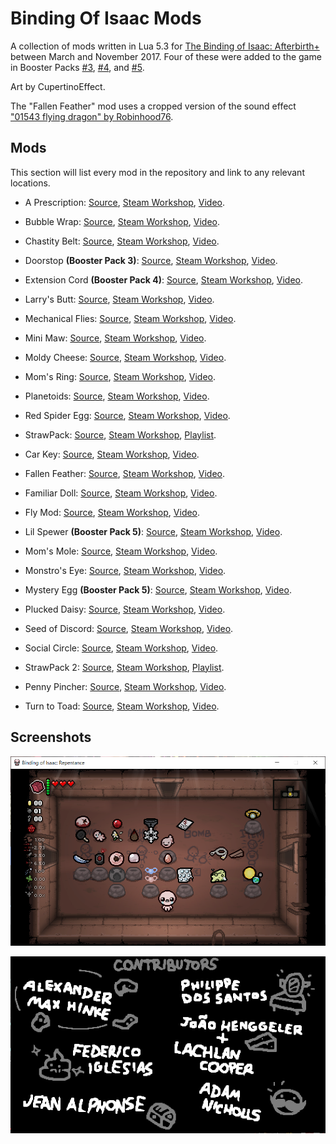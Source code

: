 # Binding Of Isaac Mods
 
A collection of mods written in Lua 5.3 for [The Binding of Isaac: Afterbirth+](https://store.steampowered.com/app/570660/The_Binding_of_Isaac_Afterbirth/) between March and November 2017. Four of these were added to the game in Booster Packs [#3](https://bindingofisaacrebirth.fandom.com/wiki/V1.06.J99), [#4](https://bindingofisaacrebirth.fandom.com/wiki/V1.06.J113), and [#5](https://bindingofisaacrebirth.fandom.com/wiki/V1.06.J149).

Art by CupertinoEffect.

The "Fallen Feather" mod uses a cropped version of the sound effect ["01543 flying dragon" by Robinhood76](http://freesound.org/people/Robinhood76/sounds/93570/).

## Mods

This section will list every mod in the repository and link to any relevant locations.

* A Prescription: [Source](Source/StrawPack/a%20prescription), [Steam Workshop](https://steamcommunity.com/sharedfiles/filedetails/?id=894754790), [Video](https://www.youtube.com/watch?v=bDcMx3thqek).

* Bubble Wrap: [Source](Source/StrawPack/bubble%20wrap), [Steam Workshop](https://steamcommunity.com/sharedfiles/filedetails/?id=894762489), [Video](https://www.youtube.com/watch?v=O_uQYxS4JjQ).

* Chastity Belt: [Source](Source/StrawPack/chastity%20belt), [Steam Workshop](https://steamcommunity.com/sharedfiles/filedetails/?id=894757253), [Video](https://www.youtube.com/watch?v=eG97RbWuDiI).

* Doorstop **(Booster Pack 3)**: [Source](Source/StrawPack/doorstop), [Steam Workshop](https://steamcommunity.com/sharedfiles/filedetails/?id=894758868), [Video](https://www.youtube.com/watch?v=f0uO_p6NVTA).

* Extension Cord **(Booster Pack 4)**: [Source](Source/StrawPack/extension%20cord), [Steam Workshop](https://steamcommunity.com/sharedfiles/filedetails/?id=894760381), [Video](https://www.youtube.com/watch?v=RrjbYEiVE9Y).

* Larry's Butt: [Source](Source/StrawPack/larrys%20butt), [Steam Workshop](https://steamcommunity.com/sharedfiles/filedetails/?id=894761666), [Video](https://www.youtube.com/watch?v=IGXja7JywuQ).

* Mechanical Flies: [Source](Source/StrawPack/mechanical%20flies), [Steam Workshop](https://steamcommunity.com/sharedfiles/filedetails/?id=894763379), [Video](https://www.youtube.com/watch?v=G7JvplS8zZs).

* Mini Maw: [Source](Source/StrawPack/mini%20maw), [Steam Workshop](https://steamcommunity.com/sharedfiles/filedetails/?id=894765621), [Video](https://www.youtube.com/watch?v=_T-3EafpCwk).

* Moldy Cheese: [Source](Source/StrawPack/moldy%20cheese), [Steam Workshop](https://steamcommunity.com/sharedfiles/filedetails/?id=894766650), [Video](https://www.youtube.com/watch?v=i91ckNlny2c).

* Mom's Ring: [Source](Source/StrawPack/moms%20ring), [Steam Workshop](https://steamcommunity.com/sharedfiles/filedetails/?id=894767432), [Video](https://www.youtube.com/watch?v=Q316AGNUJlI).

* Planetoids: [Source](Source/StrawPack/planetoids), [Steam Workshop](https://steamcommunity.com/sharedfiles/filedetails/?id=894768596), [Video](https://www.youtube.com/watch?v=8tc7W-YSyZU).

* Red Spider Egg: [Source](Source/StrawPack/red%20spider%20egg), [Steam Workshop](https://steamcommunity.com/sharedfiles/filedetails/?id=894769394), [Video](https://www.youtube.com/watch?v=o2HgoTjTn4A).

* StrawPack: [Source](Source/StrawPack/strawpack), [Steam Workshop](https://steamcommunity.com/sharedfiles/filedetails/?id=894770463), [Playlist](https://www.youtube.com/watch?v=O_uQYxS4JjQ&list=PL8ycLGRxZtjMItREksjn-ji-iUL1drkEY).

* Car Key: [Source](Source/StrawPack%202/car%20key), [Steam Workshop](https://steamcommunity.com/sharedfiles/filedetails/?id=927161941), [Video](https://www.youtube.com/watch?v=6Sf7soI7DHU).

* Fallen Feather: [Source](Source/StrawPack%202/fallen%20feather), [Steam Workshop](https://steamcommunity.com/sharedfiles/filedetails/?id=1153048172), [Video](https://www.youtube.com/watch?v=-T5SHxEJycQ).

* Familiar Doll: [Source](Source/StrawPack%202/familiar%20doll), [Steam Workshop](https://steamcommunity.com/sharedfiles/filedetails/?id=1098666521), [Video](https://www.youtube.com/watch?v=AcwuAJW5t-A).

* Fly Mod: [Source](Source/StrawPack%202/fly%20mod), [Steam Workshop](https://steamcommunity.com/sharedfiles/filedetails/?id=934310582), [Video](https://www.youtube.com/watch?v=e0_TKLYxyuI).

* Lil Spewer **(Booster Pack 5)**: [Source](Source/StrawPack%202/lil%20spewer), [Steam Workshop](https://steamcommunity.com/sharedfiles/filedetails/?id=1108638164), [Video](https://www.youtube.com/watch?v=L2pQfFTfZYo).

* Mom's Mole: [Source](Source/StrawPack%202/moms%20mole), [Steam Workshop](https://steamcommunity.com/sharedfiles/filedetails/?id=927163629), [Video](https://www.youtube.com/watch?v=JAKo_L46a1E).

* Monstro's Eye: [Source](Source/StrawPack%202/monstros%20eye), [Steam Workshop](https://steamcommunity.com/sharedfiles/filedetails/?id=1134530387), [Video](https://www.youtube.com/watch?v=VtTHq-qB_BQ).

* Mystery Egg **(Booster Pack 5)**: [Source](Source/StrawPack%202/mystery%20egg), [Steam Workshop](https://steamcommunity.com/sharedfiles/filedetails/?id=1016223447), [Video](https://www.youtube.com/watch?v=_crnZEmJu5w).

* Plucked Daisy: [Source](Source/StrawPack%202/plucke%20daisy), [Steam Workshop](https://steamcommunity.com/sharedfiles/filedetails/?id=927164425), [Video](https://www.youtube.com/watch?v=i7NunFRkgmc).

* Seed of Discord: [Source](Source/StrawPack%202/seed%20of%20discord), [Steam Workshop](https://steamcommunity.com/sharedfiles/filedetails/?id=927165094), [Video](https://www.youtube.com/watch?v=cwNdZ4HdHOY).

* Social Circle: [Source](Source/StrawPack%202/social%20circle), [Steam Workshop](https://steamcommunity.com/sharedfiles/filedetails/?id=942116739), [Video](https://www.youtube.com/watch?v=v8ihflqp4HY).

* StrawPack 2: [Source](Source/StrawPack%202/strawpack%202), [Steam Workshop](https://steamcommunity.com/sharedfiles/filedetails/?id=1163138153), [Playlist](https://www.youtube.com/watch?v=cwNdZ4HdHOY&list=PL8ycLGRxZtjN7M1SjOGtNoPWuRUqFuyUA).

* Penny Pincher: [Source](Source/Penny%20Pincher/penny%20pincher), [Steam Workshop](https://steamcommunity.com/sharedfiles/filedetails/?id=1190569532), [Video](https://www.youtube.com/watch?v=DdqK4mC67Sk).

* Turn to Toad: [Source](Source/Turn%20to%20Toad/turn%20to%20toad), [Steam Workshop](https://steamcommunity.com/sharedfiles/filedetails/?id=904934783), [Video](https://www.youtube.com/watch?v=drlD1nBG6jc).

## Screenshots

![Items Screenshot](Images/items.png)

![Credits Screenshot](Images/credits.png)
